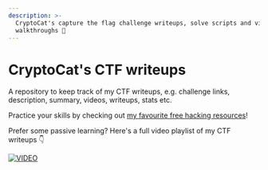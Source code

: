 ```yaml
---
description: >-
  CryptoCat's capture the flag challenge writeups, solve scripts and video
  walkthroughs 💜
---
```


# CryptoCat's CTF writeups

A repository to keep track of my CTF writeups, e.g. challenge links, description, summary, videos, writeups, stats etc.

Practice your skills by checking out [my favourite free hacking resources](https://github.com/Crypto-Cat/CTF?tab=readme-ov-file#hacking-resources)!

Prefer some passive learning? Here's a full video playlist of my CTF writeups 👇

[![VIDEO](https://img.youtube.com/vi/AO7CDquZ690/0.jpg)](https://www.youtube.com/playlist?list=PLHUKi1UlEgOLEfaxrnUFUgDPHI6VKf2RK)
